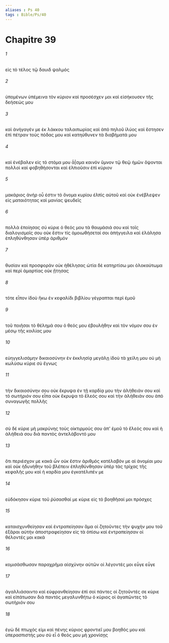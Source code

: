 ```yaml
---
aliases : Ps 40
tags : Bible/Ps/40
---
```


# Chapitre 39

###### 1
εἰς τὸ τέλος τῷ δαυιδ ψαλμός
###### 2
ὑπομένων ὑπέμεινα τὸν κύριον καὶ προσέσχεν μοι καὶ εἰσήκουσεν τῆς δεήσεώς μου
###### 3
καὶ ἀνήγαγέν με ἐκ λάκκου ταλαιπωρίας καὶ ἀπὸ πηλοῦ ἰλύος καὶ ἔστησεν ἐπὶ πέτραν τοὺς πόδας μου καὶ κατηύθυνεν τὰ διαβήματά μου
###### 4
καὶ ἐνέβαλεν εἰς τὸ στόμα μου ἆ|σμα καινόν ὕμνον τῷ θεῷ ἡμῶν ὄψονται πολλοὶ καὶ φοβηθήσονται καὶ ἐλπιοῦσιν ἐπὶ κύριον
###### 5
μακάριος ἀνήρ οὗ ἐστιν τὸ ὄνομα κυρίου ἐλπὶς αὐτοῦ καὶ οὐκ ἐνέβλεψεν εἰς ματαιότητας καὶ μανίας ψευδεῖς
###### 6
πολλὰ ἐποίησας σύ κύριε ὁ θεός μου τὰ θαυμάσιά σου καὶ τοῖς διαλογισμοῖς σου οὐκ ἔστιν τίς ὁμοιωθήσεταί σοι ἀπήγγειλα καὶ ἐλάλησα ἐπληθύνθησαν ὑπὲρ ἀριθμόν
###### 7
θυσίαν καὶ προσφορὰν οὐκ ἠθέλησας ὠτία δὲ κατηρτίσω μοι ὁλοκαύτωμα καὶ περὶ ἁμαρτίας οὐκ ᾔτησας
###### 8
τότε εἶπον ἰδοὺ ἥκω ἐν κεφαλίδι βιβλίου γέγραπται περὶ ἐμοῦ
###### 9
τοῦ ποιῆσαι τὸ θέλημά σου ὁ θεός μου ἐβουλήθην καὶ τὸν νόμον σου ἐν μέσῳ τῆς κοιλίας μου
###### 10
εὐηγγελισάμην δικαιοσύνην ἐν ἐκκλησίᾳ μεγάλῃ ἰδοὺ τὰ χείλη μου οὐ μὴ κωλύσω κύριε σὺ ἔγνως
###### 11
τὴν δικαιοσύνην σου οὐκ ἔκρυψα ἐν τῇ καρδίᾳ μου τὴν ἀλήθειάν σου καὶ τὸ σωτήριόν σου εἶπα οὐκ ἔκρυψα τὸ ἔλεός σου καὶ τὴν ἀλήθειάν σου ἀπὸ συναγωγῆς πολλῆς
###### 12
σὺ δέ κύριε μὴ μακρύνης τοὺς οἰκτιρμούς σου ἀπ' ἐμοῦ τὸ ἔλεός σου καὶ ἡ ἀλήθειά σου διὰ παντὸς ἀντελάβοντό μου
###### 13
ὅτι περιέσχον με κακά ὧν οὐκ ἔστιν ἀριθμός κατέλαβόν με αἱ ἀνομίαι μου καὶ οὐκ ἠδυνήθην τοῦ βλέπειν ἐπληθύνθησαν ὑπὲρ τὰς τρίχας τῆς κεφαλῆς μου καὶ ἡ καρδία μου ἐγκατέλιπέν με
###### 14
εὐδόκησον κύριε τοῦ ῥύσασθαί με κύριε εἰς τὸ βοηθῆσαί μοι πρόσχες
###### 15
καταισχυνθείησαν καὶ ἐντραπείησαν ἅμα οἱ ζητοῦντες τὴν ψυχήν μου τοῦ ἐξᾶραι αὐτήν ἀποστραφείησαν εἰς τὰ ὀπίσω καὶ ἐντραπείησαν οἱ θέλοντές μοι κακά
###### 16
κομισάσθωσαν παραχρῆμα αἰσχύνην αὐτῶν οἱ λέγοντές μοι εὖγε εὖγε
###### 17
ἀγαλλιάσαιντο καὶ εὐφρανθείησαν ἐπὶ σοὶ πάντες οἱ ζητοῦντές σε κύριε καὶ εἰπάτωσαν διὰ παντός μεγαλυνθήτω ὁ κύριος οἱ ἀγαπῶντες τὸ σωτήριόν σου
###### 18
ἐγὼ δὲ πτωχός εἰμι καὶ πένης κύριος φροντιεῖ μου βοηθός μου καὶ ὑπερασπιστής μου σὺ εἶ ὁ θεός μου μὴ χρονίσῃς
